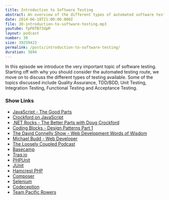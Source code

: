 ```yaml
---
title: Introduction to Software Testing
abstract: An overview of the different types of automated software testing available.
date: 2014-06-18T21:00:00.000Z
file: 30-introduction-to-software-testing.mp3
youtube: fpP6TB73dpM
layout: podcast
number: 30
size: 39259423
permalink: /posts/introduction-to-software-testing/
duration: 3894
---
```


In this episode we introduce the very important topic of software testing.
Starting off with why you should consider the automated testing route, we move on to discuss the different types of testing available.
Some of the topics discussed include Quality Assurance, TDD/BDD, Unit Testing, Integration Testing, Functional Testing and Acceptance Testing.

### Show Links

- [JavaScript - The Good Parts](http://www.amazon.co.uk/JavaScript-Good-Parts-Douglas-Crockford/dp/0596517742)
- [Crockford on JavaScript](http://www.yuiblog.com/crockford/)
- [.NET Rocks - The Better Parts with Doug Crockford](http://www.dotnetrocks.com/default.aspx?showNum=982)
- [Coding Blocks - Design Patterns Part 1](http://www.codingblocks.net/podcast/episode-11-design-patterns-part-1-you-create-me/)
- [The David Connelly Show - Web Development Words of Wisdom](http://www.dcradionetwork.com/internetmarketingradio/Web-Development-Words-of-Wisdom/118)
- [Michael Budd - Web Developer](http://web.archive.org/web/20140517201108/http://michaelbudd.org/)
- [The Loosely Coupled Podcast](http://looselycoupled.info/)
- [Basecamp](https://basecamp.com/)
- [Traq.io](http://traq.io/)
- [PHPUnit](http://phpunit.de/)
- [JUnit](http://junit.org/)
- [Hamcrest PHP](https://github.com/hamcrest/hamcrest-php)
- [Composer](https://getcomposer.org/)
- [Selenium](http://docs.seleniumhq.org/)
- [Codeception](http://codeception.com/)
- [Team Pacific Rowers](http://pacificrowers.com/)
